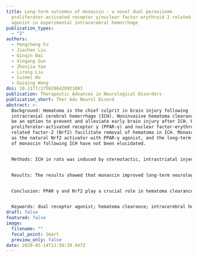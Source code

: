 ```yaml
---
title: Long-term outcomes of monascin - a novel dual peroxisome
  proliferator-activated receptor γ/nuclear factor-erythroid 2 related factor-2
  agonist in experimental intracerebral hemorrhage
publication_types:
  - "2"
authors:
  - Pengcheng Fu
  - Jiachen Liu
  - Qinqin Bai
  - Xingang Sun
  - Zhenjia Yao
  - Lirong Liu
  - Cuimei Wu
  - Gaiqing Wang
doi: 10.1177/1756286420921083
publication: Therapeutic Advances in Neurological Disorders
publication_short: Ther Adv Neurol Disord
abstract: >-
  Background: Hematoma is the chief culprit in brain injury following
  intracranial cerebral hemorrhage (ICH). Noninvasive hematoma clearance could
  be an option to prevent and alleviate early brain injury after ICH. Peroxisome
  proliferator-activated receptor γ (PPAR-γ) and nuclear factor-erythroid 2
  related factor-2 (Nrf2) facilitate removal of hematoma in ICH. Monascin acts
  as the natural Nrf2 activator with PPAR-γ agonist, and the long-term effects
  of monascin following ICH have not been elucidated.


  Methods: ICH in rats was induced by stereotactic, intrastriatal injection of type IV collagenase. Monascin was administered twice daily by gastric perfusion for 14 days after ICH induction. Long-term neurological scores (T maze, Garcia scales, rotor rod test, and Morris water maze), hematoma volume, as well as iron overload around hematoma and brain atrophy were evaluated at 7, 14, and 28 days after ICH.


  Results: The results showed that monascin improved long-term neurological deficits, spatial memory performance, learning ability, and brain shrinkage after ICH. Monascin also reduced hematoma volume at 7 days and iron content at 7 and 14 days after ICH.


  Conclusion: PPAR γ and Nrf2 play a crucial role in hematoma clearance after ICH in rat. As a dual agonist of PPAR γ and Nrf2, monascin improved long-term outcomes by facilitating hematoma clearance, and by attenuating iron overload and brain atrophy after experimental ICH.


  Keywords: dual receptor agonist; hematoma clearance; intracerebral hemorrhage; monascin; peroxisome proliferator-activated receptor γ/nuclear factor-erythroid 2 related factor-2.
draft: false
featured: false
image:
  filename: ""
  focal_point: Smart
  preview_only: false
date: 2020-05-14T12:58:39.947Z
---
```

